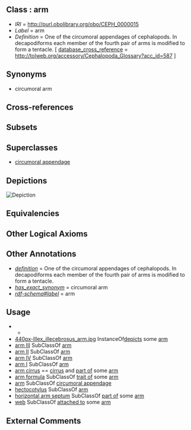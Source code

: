 
## Class : arm

 * *IRI* = http://purl.obolibrary.org/obo/CEPH_0000015
 * *Label* = arm
 * *Definition* = One of the circumoral appendages of cephalopods. In decapodiforms each member of the fourth pair of arms is modified to form a tentacle. [ [database_cross_reference](../../ef/oboInOwl#hasDbXref.md) = http://tolweb.org/accessory/Cephalopoda_Glossary?acc_id=587 ]

## Synonyms

 * circumoral arm

## Cross-references


## Subsets


## Superclasses

 * [circumoral appendage](../../CEPH/08/CEPH_0000308.md)

## Depictions

![Depiction](http://upload.wikimedia.org/wikipedia/commons/thumb/f/ff/Illex_illecebrosus_arm.jpg/440px-Illex_illecebrosus_arm.jpg)

## Equivalencies


## Other Logical Axioms


## Other Annotations

 * *[definition](../../IAO/15/IAO_0000115.md)* = One of the circumoral appendages of cephalopods. In decapodiforms each member of the fourth pair of arms is modified to form a tentacle.
 * *[has_exact_synonym](../../ym/oboInOwl#hasExactSynonym.md)* = circumoral arm
 * *[rdf-schema#label](../../el/rdf-schema#label.md)* = arm

## Usage

 * -
 * [440px-Illex_illecebrosus_arm.jpg](../../440px-Illex/pg/440px-Illex_illecebrosus_arm.jpg.md) InstanceOf[depicts](../../ts/depicts.md) some [arm](../../CEPH/15/CEPH_0000015.md)
 * [arm III](../../CEPH/30/CEPH_0001030.md) SubClassOf [arm](../../CEPH/15/CEPH_0000015.md)
 * [arm II](../../CEPH/29/CEPH_0001029.md) SubClassOf [arm](../../CEPH/15/CEPH_0000015.md)
 * [arm IV](../../CEPH/17/CEPH_0000017.md) SubClassOf [arm](../../CEPH/15/CEPH_0000015.md)
 * [arm I](../../CEPH/28/CEPH_0001028.md) SubClassOf [arm](../../CEPH/15/CEPH_0000015.md)
 * [arm cirrus](../../CEPH/66/CEPH_0000066.md) == [cirrus](../../CEPH/05/CEPH_0001005.md) and [part of](../../BFO/50/BFO_0000050.md) some [arm](../../CEPH/15/CEPH_0000015.md)
 * [arm formula](../../CEPH/16/CEPH_0000016.md) SubClassOf [trait of](../../ceph#trait/of/ceph#trait_of.md) some [arm](../../CEPH/15/CEPH_0000015.md)
 * [arm](../../CEPH/15/CEPH_0000015.md) SubClassOf [circumoral appendage](../../CEPH/08/CEPH_0000308.md)
 * [hectocotylus](../../CEPH/30/CEPH_0000130.md) SubClassOf [arm](../../CEPH/15/CEPH_0000015.md)
 * [horizontal arm septum](../../CEPH/35/CEPH_0000135.md) SubClassOf [part of](../../BFO/50/BFO_0000050.md) some [arm](../../CEPH/15/CEPH_0000015.md)
 * [web](../../CEPH/80/CEPH_0000280.md) SubClassOf [attached to](../../RO/71/RO_0002371.md) some [arm](../../CEPH/15/CEPH_0000015.md)

## External Comments

